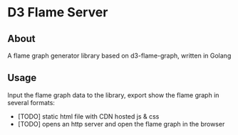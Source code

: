 # D3 Flame Server

## About

A flame graph generator library based on d3-flame-graph, written in Golang

## Usage

Input the flame graph data to the library, export show the flame graph in several
formats:

* [TODO] static html file with CDN hosted js & css
* [TODO] opens an http server and open the flame graph in the browser
